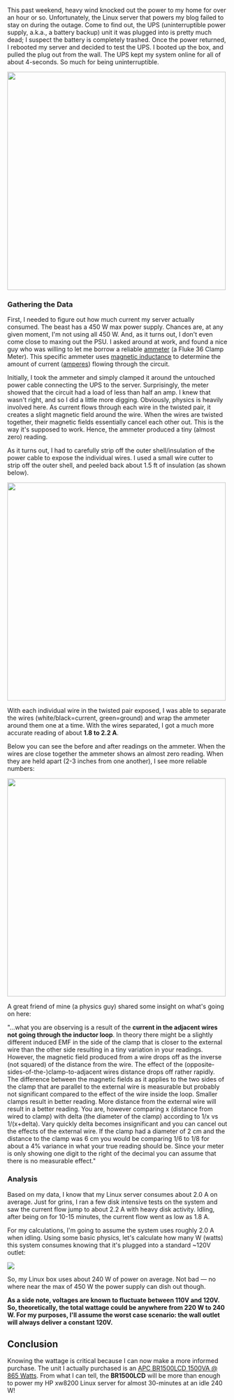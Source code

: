 This past weekend, heavy wind knocked out the power to my home for over an hour or so.  Unfortunately, the Linux server that powers my blog failed to stay on during the outage.  Come to find out, the UPS (uninterruptible power supply, a.k.a., a battery backup) unit it was plugged into is pretty much dead; I suspect the battery is completely trashed.  Once the power returned, I rebooted my server and decided to test the UPS.  I booted up the box, and pulled the plug out from the wall.  The UPS kept my system online for all of about 4-seconds.  So much for being uninterruptible.

<img src="https://raw.githubusercontent.com/markkolich/blog/release/content/static/entries/picking-the-right-ups-battery-backup-and-figuring-out-how-much-it-costs-to-self-host/ammeter-xw8000.jpg" width="500">

### Gathering the Data

First, I needed to figure out how much current my server actually consumed.  The beast has a 450 W max power supply.  Chances are, at any given moment, I'm not using all 450 W.  And, as it turns out, I don't even come close to maxing out the PSU.  I asked around at work, and found a nice guy who was willing to let me borrow a reliable [ammeter](http://en.wikipedia.org/wiki/Ammeter) (a Fluke 36 Clamp Meter).  This specific ammeter uses [magnetic inductance](http://en.wikipedia.org/wiki/Magnetic_inductance) to determine the amount of current ([amperes](http://en.wikipedia.org/wiki/Ampere)) flowing through the circuit.

Initially, I took the ammeter and simply clamped it around the untouched power cable connecting the UPS to the server.  Surprisingly, the meter showed that the circuit had a load of less than half an amp.  I knew that wasn't right, and so I did a little more digging.  Obviously, physics is heavily involved here.  As current flows through each wire in the twisted pair, it creates a slight magnetic field around the wire.  When the wires are twisted together, their magnetic fields essentially cancel each other out.  This is the way it's supposed to work.  Hence, the ammeter produced a tiny (almost zero) reading.

As it turns out, I had to carefully strip off the outer shell/insulation of the power cable to expose the individual wires.  I used a small wire cutter to strip off the outer shell, and peeled back about 1.5 ft of insulation (as shown below).

<img src="https://raw.githubusercontent.com/markkolich/blog/release/content/static/entries/picking-the-right-ups-battery-backup-and-figuring-out-how-much-it-costs-to-self-host/ammeter-stripped-cable.jpg" width="500">

With each individual wire in the twisted pair exposed, I was able to separate the wires (white/black=current, green=ground) and wrap the ammeter around them one at a time.  With the wires separated, I got a much more accurate reading of about **1.8 to 2.2 A**.

Below you can see the before and after readings on the ammeter.  When the wires are close together the ammeter shows an almost zero reading.  When they are held apart (2-3 inches from one another), I see more reliable numbers:

<img src="https://raw.githubusercontent.com/markkolich/blog/release/content/static/entries/picking-the-right-ups-battery-backup-and-figuring-out-how-much-it-costs-to-self-host/ammeter-before-after.jpg" width="500">

A great friend of mine (a physics guy) shared some insight on what's going on here:

"...what you are observing is a result of the **current in the adjacent wires not going through the inductor loop**.  In theory there might be a slightly different induced EMF in the side of the clamp that is closer to the external wire than the other side resulting in a tiny variation in your readings.  However, the magnetic field produced from a wire drops off as the inverse (not squared) of the distance from the wire.  The effect of the (opposite-sides-of-the-)clamp-to-adjacent wires distance drops off rather rapidly.  The difference between the magnetic fields as it applies to the two sides of the clamp that are parallel to the external wire is measurable but probably not significant compared to the effect of the wire inside the loop.  Smaller clamps result in better reading.  More distance from the external wire will result in a better reading.  You are, however comparing x (distance from wired to clamp) with delta (the diameter of the clamp) according to 1/x vs 1/(x+delta).  Vary quickly delta becomes insignificant and you can cancel out the effects of the external wire.  If the clamp had a diameter of 2 cm and the distance to the clamp was 6 cm you would be comparing 1/6 to 1/8 for about a 4% variance in what your true reading should be.  Since your meter is only showing one digit to the right of the decimal you can assume that there is no measurable effect."

### Analysis

Based on my data, I know that my Linux server consumes about 2.0 A on average.  Just for grins, I ran a few disk intensive tests on the system and saw the current flow jump to about 2.2 A with heavy disk activity.  Idling, after being on for 10-15 minutes, the current flow went as low as 1.8 A.

For my calculations, I'm going to assume the system uses roughly 2.0 A when idling.  Using some basic physics, let's calculate how many W (watts) this system consumes knowing that it's plugged into a standard ~120V outlet:

<img src="https://raw.githubusercontent.com/markkolich/blog/release/content/static/entries/picking-the-right-ups-battery-backup-and-figuring-out-how-much-it-costs-to-self-host/ammeter-wattage.png">

So, my Linux box uses about 240 W of power on average.  Not bad &mdash; no where near the max of 450 W the power supply can dish out though.

**As a side note, voltages are known to fluctuate between 110V and 120V.  So, theoretically, the total wattage could be anywhere from 220 W to 240 W.  For my purposes, I'll assume the worst case scenario: the wall outlet will always deliver a constant 120V.**

## Conclusion

Knowing the wattage is critical because I can now make a more informed purchase.  The unit I actually purchased is an [APC BR1500LCD 1500VA @ 865 Watts](http://www.amazon.com/gp/product/B000NDA5E0).  From what I can tell, the **BR1500LCD** will be more than enough to power my HP xw8200 Linux server for almost 30-minutes at an idle 240 W!

<!--- tags: backup -->